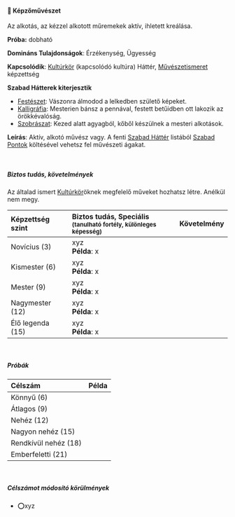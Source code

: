 #### 🔵 Képzőművészet

Az alkotás, az kézzel alkotott műremekek aktív, ihletett kreálása.

**Próba:** dobható

**Domináns Tulajdonságok**: Érzékenység, Ügyesség

**Kapcsolódik**: [Kultúrkör](../hatterek.kiemelt/kulturkor.md) (kapcsolódó kultúra) Háttér, [Művészetismeret](muveszetismeret.md) képzettség

**Szabad Hátterek kiterjesztik**
- [Festészet](../hatterek.szabad/festeszet.md): Vászonra álmodod a lelkedben születő képeket.
- [Kalligráfia](../hatterek.szabad/kalligrafia.md): Mesterien bánsz a pennával, festett betűidben ott lakozik az örökkévalóság.
- [Szobrászat](../hatterek.szabad/szobraszat.md): Kezed alatt agyagból, kőből készülnek a mesteri alkotások.

**Leírás**: Aktív, alkotó művész vagy. A fenti [Szabad Háttér](../023_szabad_hatterek.md) listából [Szabad Pontok](../016_02_szp.md) költésével vehetsz fel művészeti ágakat.

<br />

##### Biztos tudás, követelmények

Az általad ismert [Kultúrkör](../hatterek.kiemelt/kulturkor.md)öknek megfelelő műveket hozhatsz létre. Anélkül nem megy.

| Képzettség szint | Biztos tudás, Speciális <br /><sub>(tanulható fortély, különleges  képesség)</sub> | Követelmény |
|:---------------- |:---------------------------------------------------------------------------------- |:-----------:|
| Novícius (3)     | xyz <br /> **Példa**: x                                                            |             |
| Kismester (6)    | xyz <br /> **Példa**: x                                                            |             |
| Mester (9)       | xyz <br /> **Példa**: x                                                            |             |
| Nagymester (12)  | xyz <br /> **Példa**: x                                                            |             |
| Élő legenda (15) | xyz <br /> **Példa**: x                                                            |             |

<br />

##### Próbák

| Célszám | Példa  |
| :----------- | :----------- |
| Könnyű       (6)  | |
| Átlagos      (9)  | |
| Nehéz        (12) | |
| Nagyon nehéz (15) | |
| Rendkívül nehéz (18) | |
| Emberfeletti (21) | |

<br />

##### Célszámot módosító körülmények

- ⭕xyz



